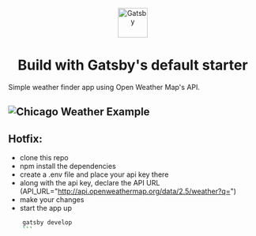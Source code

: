 <p align="center">
  <a href="https://next.gatsbyjs.org">
    <img alt="Gatsby" src="https://www.gatsbyjs.org/monogram.svg" width="60" />
  </a>
</p>
<h1 align="center">
  Build with Gatsby's default starter
</h1>

Simple weather finder app using Open Weather Map's API. 

![Chicago Weather Example](https://user-images.githubusercontent.com/21062007/46698227-1c217b00-cbdc-11e8-807c-f029ffc62d8f.png)
---

## Hotfix:
- clone this repo
- npm install the dependencies
- create a .env file and place your api key there
- along with the api key, declare the API URL (API_URL="http://api.openweathermap.org/data/2.5/weather?q=")
- make your changes
- start the app up
```sh
    gatsby develop
    ```


